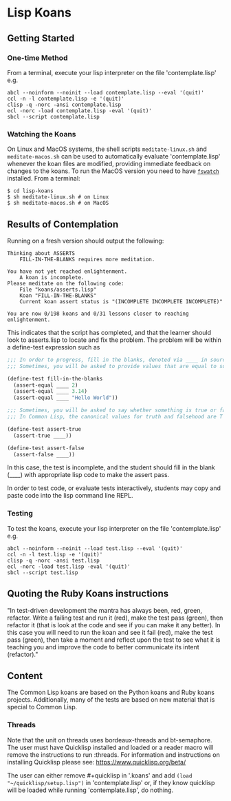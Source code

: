 # Lisp Koans

## Getting Started

### One-time Method

From a terminal, execute your lisp interpreter on the file 'contemplate.lisp' e.g.

    abcl --noinform --noinit --load contemplate.lisp --eval '(quit)'
    ccl -n -l contemplate.lisp -e '(quit)'
    clisp -q -norc -ansi contemplate.lisp
    ecl -norc -load contemplate.lisp -eval '(quit)'
    sbcl --script contemplate.lisp

### Watching the Koans

On Linux and MacOS systems, the shell scripts `meditate-linux.sh` and
`meditate-macos.sh` can be used to automatically evaluate 'contemplate.lisp'
whenever the koan files are modified, providing immediate feedback on changes
to the koans. To run the MacOS version you need to have
[`fswatch`](https://github.com/emcrisostomo/fswatch) installed. From a terminal:

    $ cd lisp-koans
    $ sh meditate-linux.sh # on Linux
    $ sh meditate-macos.sh # on MacOS

## Results of Contemplation

Running on a fresh version should output the following:

```
Thinking about ASSERTS
    FILL-IN-THE-BLANKS requires more meditation.

You have not yet reached enlightenment.
    A koan is incomplete.
Please meditate on the following code:
    File "koans/asserts.lisp"
    Koan "FILL-IN-THE-BLANKS"
    Current koan assert status is "(INCOMPLETE INCOMPLETE INCOMPLETE)"

You are now 0/198 koans and 0/31 lessons closer to reaching enlightenment.
```

This indicates that the script has completed, and that the learner should look
to asserts.lisp to locate and fix the problem.  The problem will be within
a define-test expression such as

```lisp
;;; In order to progress, fill in the blanks, denoted via ____ in source code.
;;; Sometimes, you will be asked to provide values that are equal to something.

(define-test fill-in-the-blanks
  (assert-equal ____ 2)
  (assert-equal ____ 3.14)
  (assert-equal ____ "Hello World"))

;;; Sometimes, you will be asked to say whether something is true or false,
;;; In Common Lisp, the canonical values for truth and falsehood are T and NIL.

(define-test assert-true
  (assert-true ____))

(define-test assert-false
  (assert-false ____))
```

In this case, the test is incomplete, and the student should fill
in the blank (\_\_\_\_) with appropriate lisp code to make the assert pass.

In order to test code, or evaluate tests interactively, students may copy
and paste code into the lisp command line REPL.

### Testing

To test the koans, execute your lisp interpreter on the file 'contemplate.lisp' e.g.

    abcl --noinform --noinit --load test.lisp --eval '(quit)'
    ccl -n -l test.lisp -e '(quit)'
    clisp -q -norc -ansi test.lisp
    ecl -norc -load test.lisp -eval '(quit)'
    sbcl --script test.lisp

## Quoting the Ruby Koans instructions

   "In test-driven development the mantra has always been, red, green,
refactor. Write a failing test and run it (red), make the test pass (green),
then refactor it (that is look at the code and see if you can make it any
better). In this case you will need to run the koan and see it fail (red), make
the test pass (green), then take a moment and reflect upon the test to see what
it is teaching you and improve the code to better communicate its
intent (refactor)."

## Content

The Common Lisp koans are based on the Python koans and Ruby koans projects.
Additionally, many of the tests are based on new material that is special
to Common Lisp.


### Threads

Note that the unit on threads uses bordeaux-threads and bt-semaphore.
The user must have Quicklisp installed and loaded or a reader macro
will remove the instructions to run :threads.
For information and instructions on installing Quicklisp
please see:
https://www.quicklisp.org/beta/

The user can either remove #+quicklisp in '.koans' and add
`(load "~/quicklisp/setup.lisp")` in 'contemplate.lisp' or,
if they know quicklisp will be loaded while running
'contemplate.lisp', do nothing.
